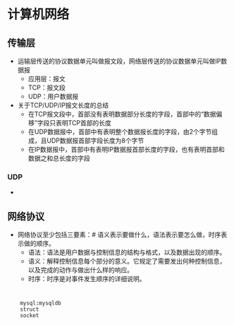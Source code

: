 # 计算机网络
## 传输层
- 运输层传送的协议数据单元叫做报文段，网络层传送的协议数据单元叫做IP数据报
	- 应用层：报文
	- TCP：报文段
	- UDP：用户数据报
- 关于TCP/UDP/IP报文长度的总结
	- 在TCP报文段中，首部没有表明数据部分长度的字段，首部中的“数据偏移”字段只表明TCP首部的长度
	- 在UDP数据报中，首部中有表明整个数据报长度的字段，由2个字节组成，且UDP数据报首部字段长度为8个字节
	- 在IP数据报中，首部中有表明IP数据报首部长度的字段，也有表明首部和数据之和总长度的字段

### UDP
- 





## 网络协议
- 网络协议至少包括三要素：# 语义表示要做什么，语法表示要怎么做，时序表示做的顺序。
	- 语法：语法是用户数据与控制信息的结构与格式，以及数据出现的顺序。
	- 语义：解释控制信息每个部分的意义。它规定了需要发出何种控制信息，以及完成的动作与做出什么样的响应。
	- 时序：时序是对事件发生顺序的详细说明。
	
#
        mysql:mysqldb
        struct
        socket
        